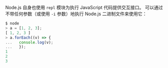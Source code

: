 
Node.js 自身也使用 `repl` 模块为执行 JavaScript 代码提供交互接口。
可以通过不带任何参数（或使用 `-i` 参数）地执行 Node.js 二进制文件来使用它：

```js
$ node
> a = [1, 2, 3];
[ 1, 2, 3 ]
> a.forEach((v) => {
...   console.log(v);
...   });
1
2
3
```

